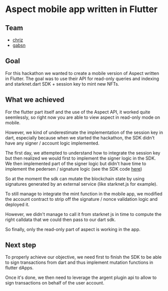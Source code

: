 # Aspect mobile app written in Flutter

## Team
- [chriz](https://github.com/chrizmichels)
- [gabsn](https://github.com/gabsn)

## Goal

For this hackathon we wanted to create a mobile version of Aspect written in Flutter. The goal was to use their API for read-only queries and indexing and starknet.dart SDK + session key to mint new NFTs.

## What we achieved

For the flutter part itself and the use of the Aspect API, it worked quite seemlessly, so right now you are able to view aspect in read-only mode on mobile.

However, we kind of underestimate the implementation of the session key in dart, especially because when we started the hackathon, the SDK didn't have any signer / account logic implemented.

The first day, we attempted to understand how to integrate the session key but then realized we would first to implement the signer logic in the SDK.
We then implemented part of the signer logic but didn't have time to implement the pedersen / signature logic (see the SDK code [here](https://github.com/gabsn/starknet.dart))

So at the moment the sdk can mutate the blockchain state by using signatures generated by an external service (like starknet.js for example).

To still manage to integrate the mint function in the mobile app, we modified the account contract to strip off the signature / nonce validation logic and deployed it.

However, we didn't manage to call it from starknet js in time to compute the right calldata that we could then pass to our dart sdk.

So finally, only the read-only part of aspect is working in the app.

## Next step

To properly achieve our objective, we need first to finish the SDK to be able to sign transactions from dart and thus implement mutation functions in flutter dApps.

Once it's done, we then need to leverage the argent plugin api to allow to sign transactions on behalf of the user account.


